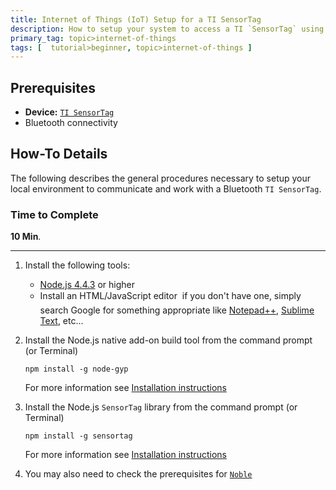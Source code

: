 ```yaml
---
title: Internet of Things (IoT) Setup for a TI SensorTag
description: How to setup your system to access a TI `SensorTag` using Bluetooth and Node.js
primary_tag: topic>internet-of-things
tags: [  tutorial>beginner, topic>internet-of-things ]
---
```

## Prerequisites  
 - **Device:** [`TI SensorTag`](http://www.ti.com/ww/de/wireless_connectivity/sensortag2015/)
 - Bluetooth connectivity

## How-To Details
The following describes the general procedures necessary to setup your local environment to communicate and work with a Bluetooth `TI SensorTag`.

### Time to Complete
**10 Min**.

---


1. Install the following tools:
    - [Node.js 4.4.3](https://nodejs.org/en/blog/release/v4.4.3/) or higher
    - Install an HTML/JavaScript editor &#151; if you don't have one, simply search Google for something appropriate like [Notepad++](https://notepad-plus-plus.org/), [Sublime Text](http://www.sublimetext.com/), etc...

2. Install the Node.js native add-on build tool from the command prompt (or Terminal)

    `npm install -g node-gyp`

    For more information see [Installation instructions](https://github.com/nodejs/node-gyp)

3. Install the Node.js `SensorTag` library from the command prompt (or Terminal)

    `npm install -g sensortag`

    For more information see [Installation instructions](https://www.npmjs.com/package/sensortag)

4. You may also need to check the prerequisites for [`Noble`](https://github.com/sandeepmistry/noble#prerequisites)

